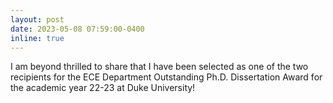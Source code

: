 ```yaml
---
layout: post
date: 2023-05-08 07:59:00-0400
inline: true
---
```

I am beyond thrilled to share that I have been selected as one of the two recipients for the ECE Department Outstanding Ph.D. Dissertation Award for the academic year 22-23 at Duke University!